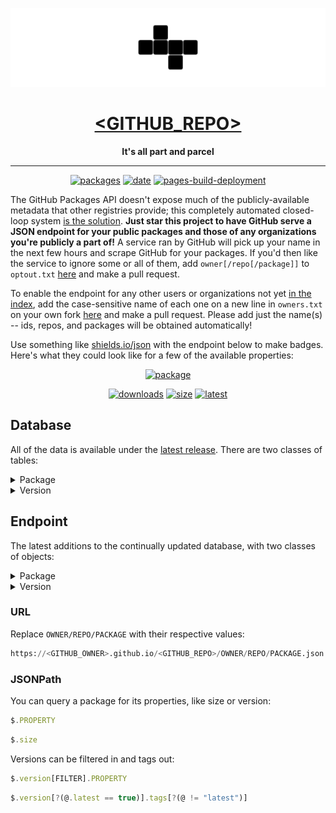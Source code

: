 <div align="center">

[![logo](src/img/logo-b.png)](https://github.com/<GITHUB_OWNER>/<GITHUB_REPO>)

# [<GITHUB_REPO>](https://github.com/<GITHUB_OWNER>/<GITHUB_REPO>)

**It's all part and parcel**

---

[![packages](https://img.shields.io/badge/dynamic/json?url=https%3A%2F%2Fgithub.com%2F<GITHUB_OWNER>%2F<GITHUB_REPO>%2Fraw%2Findex%2F.json&query=%24.packages&logo=github&logoColor=959da5&label=packages&labelColor=333a41&color=2ebc4f)](https://github.com/<GITHUB_OWNER>/<GITHUB_REPO>/tree/index) [![date](https://img.shields.io/badge/dynamic/json?url=https%3A%2F%2Fgithub.com%2F<GITHUB_OWNER>%2F<GITHUB_REPO>%2Fraw%2Findex%2F.json&query=%24.date&logo=github&logoColor=959da5&label=refreshed&labelColor=333a41&color=2ebc4f)](https://github.com/<GITHUB_OWNER>/<GITHUB_REPO>/releases/latest) [![pages-build-deployment](https://github.com/<GITHUB_OWNER>/<GITHUB_REPO>/actions/workflows/pages/pages-build-deployment/badge.svg)](https://github.com/<GITHUB_OWNER>/<GITHUB_REPO>/actions/workflows/pages/pages-build-deployment)

</div>

The GitHub Packages API doesn't expose much of the publicly-available metadata that other registries provide; this completely automated closed-loop system [is the solution](https://github.com/badges/shields/issues/5594#issuecomment-2157626147). **Just star this project to have GitHub serve a JSON endpoint for your public packages and those of any organizations you're publicly a part of!** A service ran by GitHub will pick up your name in the next few hours and scrape GitHub for your packages. If you'd then like the service to ignore some or all of them, add `owner[/repo[/package]]` to `optout.txt` [here](https://github.com/ipitio/backage/edit/master/optout.txt) and make a pull request.

To enable the endpoint for any other users or organizations not yet [in the index](https://github.com/<GITHUB_OWNER>/<GITHUB_REPO>/tree/index), add the case-sensitive name of each one on a new line in `owners.txt` on your own fork [here](https://github.com/ipitio/backage/edit/master/owners.txt) and make a pull request. Please add just the name(s) -- ids, repos, and packages will be obtained automatically!

Use something like [shields.io/json](https://shields.io/badges/dynamic-json-badge) with the endpoint below to make badges. Here's what they could look like for a few of the available properties:

<div align="center">

[![package](https://img.shields.io/badge/dynamic/json?url=https%3A%2F%2F<GITHUB_OWNER>.github.io%2F<GITHUB_REPO>%2Farevindh%2Fpihole-speedtest%2Fpihole-speedtest.json&query=%24.package&logo=github&label=package&style=for-the-badge&color=black)](https://github.com/arevindh/pihole-speedtest/pkgs/container/pihole-speedtest)

[![downloads](https://img.shields.io/badge/dynamic/json?url=https%3A%2F%2F<GITHUB_OWNER>.github.io%2F<GITHUB_REPO>%2Farevindh%2Fpihole-speedtest%2Fpihole-speedtest.json&query=%24.downloads&logo=github&label=pulls)](https://github.com/arevindh/pihole-speedtest/pkgs/container/pihole-speedtest) [![size](https://img.shields.io/badge/dynamic/json?url=https%3A%2F%2F<GITHUB_OWNER>.github.io%2F<GITHUB_REPO>%2Farevindh%2Fpihole-speedtest%2Fpihole-speedtest.json&query=%24.size&logo=github&label=size&color=indigo)](https://github.com/arevindh/pihole-speedtest/pkgs/container/pihole-speedtest) [![latest](https://img.shields.io/badge/dynamic/json?url=https%3A%2F%2F<GITHUB_OWNER>.github.io%2F<GITHUB_REPO>%2Farevindh%2Fpihole-speedtest%2Fpihole-speedtest.json&query=%24.version%5B%3F(%40.latest%3D%3Dtrue)%5D.tags%5B%3F(%40!%3D%22latest%22)%5D&logo=github&label=latest&color=darkgreen)](https://github.com/arevindh/pihole-speedtest/pkgs/container/pihole-speedtest)

</div>

## Database

All of the data is available under the [latest release](https://github.com/<GITHUB_OWNER>/<GITHUB_REPO>/releases/latest). There are two classes of tables:

<details>

<summary>Package</summary>

|      Column       |  Type   | Description                                     |
| :---------------: | :-----: | ----------------------------------------------- |
|    `owner_id`     | INTEGER | The ID of the owner                             |
|   `owner_type`    |  TEXT   | The type of owner (e.g. `users`)                |
|  `package_type`   |  TEXT   | The type of package (e.g. `container`)          |
|      `owner`      |  TEXT   | The owner of the package                        |
|      `repo`       |  TEXT   | The repository of the package                   |
|     `package`     |  TEXT   | The package name                                |
|      `size`       | INTEGER | The size of the latest version                  |
|    `downloads`    | INTEGER | The total number of downloads                   |
| `downloads_month` | INTEGER | The total number of downloads in the last month |
| `downloads_week`  | INTEGER | The total number of downloads in the last week  |
|  `downloads_day`  | INTEGER | The total number of downloads in the last day   |
|      `date`       |  TEXT   | The most recent date the package was refreshed  |

</details>

<details>

<summary>Version</summary>

|      Column       |  Type   | Description                                     |
| :---------------: | :-----: | ----------------------------------------------- |
|       `id`        | INTEGER | The ID of the version                           |
|      `name`       |  TEXT   | The version name                                |
|      `size`       | INTEGER | The size of the version                         |
|    `downloads`    | INTEGER | The total number of downloads                   |
| `downloads_month` | INTEGER | The total number of downloads in the last month |
| `downloads_week`  | INTEGER | The total number of downloads in the last week  |
|  `downloads_day`  | INTEGER | The total number of downloads in the last day   |
|      `date`       |  TEXT   | The most recent date the version was refreshed  |
|      `tags`       |  TEXT   | The tags of the version (csv)                   |

</details>

## Endpoint

The latest additions to the continually updated database, with two classes of objects:

<details>

<summary>Package</summary>

|       Property        |     Type     | Description                                        |
| :-------------------: | :----------: | -------------------------------------------------- |
|      `owner_id`       |    number    | The ID of the owner                                |
|     `owner_type`      |    string    | The type of owner (e.g. `users`)                   |
|    `package_type`     |    string    | The type of package (e.g. `container`)             |
|        `owner`        |    string    | The owner of the package                           |
|        `repo`         |    string    | The repository of the package                      |
|       `package`       |    string    | The package name                                   |
|        `date`         |    string    | The most recent date the package was refreshed     |
|        `size`         |    string    | Formatted size of the latest version               |
|      `versions`       |    string    | Formatted count of versions tracked                |
|       `tagged`        |    string    | Formatted count of tagged versions tracked         |
|      `downloads`      |    string    | Formatted count of all downloads                   |
|   `downloads_month`   |    string    | Formatted count of all downloads in the last month |
|   `downloads_week`    |    string    | Formatted count of all downloads in the last week  |
|    `downloads_day`    |    string    | Formatted count of all downloads in the last day   |
|      `raw_size`       |    number    | Size of the latest version, in bytes               |
|    `raw_versions`     |    number    | Count of versions tracked                          |
|     `raw_tagged`      |    number    | Count of tagged versions tracked                   |
|    `raw_downloads`    |    number    | Count of all downloads                             |
| `raw_downloads_month` |    number    | Count of all downloads in the last month           |
| `raw_downloads_week`  |    number    | Count of all downloads in the last week            |
|  `raw_downloads_day`  |    number    | Count of all downloads in the last day             |
|       `version`       | object array | The versions of the package (see below)            |

</details>

<details>

<summary>Version</summary>

|       Property        |     Type     | Description                                    |
| :-------------------: | :----------: | ---------------------------------------------- |
|         `id`          |    number    | The ID of the version                          |
|        `name`         |    string    | The version name                               |
|        `date`         |    string    | The most recent date the version was refreshed |
|       `newest`        |   boolean    | Whether the version is the newest              |
|       `latest`        |   boolean    | Whether the version is the newest tagged       |
|        `size`         |    string    | Formatted size of the version                  |
|      `downloads`      |    string    | Formatted count of downloads                   |
|   `downloads_month`   |    string    | Formatted count of downloads in the last month |
|   `downloads_week`    |    string    | Formatted count of downloads in the last week  |
|    `downloads_day`    |    string    | Formatted number of downloads in the last day  |
|      `raw_size`       |    number    | Size of the version, in bytes                  |
|    `raw_downloads`    |    number    | Count of downloads                             |
| `raw_downloads_month` |    number    | Count of downloads in the last month           |
| `raw_downloads_week`  |    number    | Count of downloads in the last week            |
|  `raw_downloads_day`  |    number    | Count of downloads in the last day             |
|        `tags`         | string array | The tags of the version                        |

</details>

### URL

Replace `OWNER/REPO/PACKAGE` with their respective values:

```py
https://<GITHUB_OWNER>.github.io/<GITHUB_REPO>/OWNER/REPO/PACKAGE.json
```

### JSONPath

You can query a package for its properties, like size or version:

```js
$.PROPERTY
```

```js
$.size
```

Versions can be filtered in and tags out:

```js
$.version[FILTER].PROPERTY
```

```js
$.version[?(@.latest == true)].tags[?(@ != "latest")]
```

